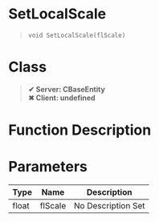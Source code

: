 # SetLocalScale
> `void SetLocalScale(flScale)`
# Class
> __✔ Server: CBaseEntity__  
> __✖ Client: undefined__  
# Function Description

# Parameters
Type|Name|Description
--|--|--
float|flScale|No Description Set
